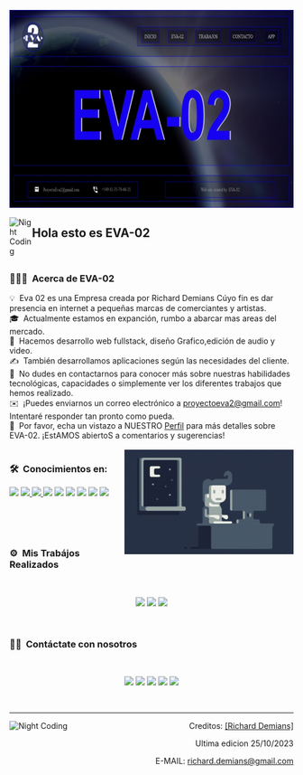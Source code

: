 <a href="https://eva02.netlify.app/"><img alt="EVA-02" src="EVA-02.jpeg" height="350px" position="center" width='900' /></a>

<img alt="Night Coding" src="./assets/Hand%20Wave.gif" width='40' align="left"/><h2>Hola esto es EVA-02</h2>

<!-- ## 👋 &nbsp;Hola, esto es EVA-02 -->
<br>

### 👨🏻‍💻 &nbsp;Acerca de EVA-02
💡 &nbsp;Eva 02 es una Empresa creada por Richard Demians Cúyo fin es dar presencia en internet a pequeñas marcas de comerciantes y artistas.\
🎓 &nbsp;Actualmente estamos en expanción, rumbo a abarcar mas areas del mercado.\
🌱 &nbsp;Hacemos desarrollo web fullstack, diseño Grafico,edición de audio y video.\
✍️ &nbsp;También desarrollamos aplicaciones según las necesidades del cliente.\
💬 &nbsp;No dudes en contactarnos para conocer más sobre nuestras habilidades tecnológicas, capacidades o simplemente ver los diferentes trabajos que hemos realizado.\
✉️ &nbsp;¡Puedes enviarnos un correo electrónico a proyectoeva2@gmail.com! Intentaré responder tan pronto como pueda.\
📄 &nbsp;Por favor, echa un vistazo a NUESTRO [Perfil](https://github.com/Eva-U2) para más detalles sobre EVA-02. ¡EstAMOS abiertoS a comentarios y sugerencias!
<br>
<br>
<img alt="Night Coding" src="https://raw.githubusercontent.com/AVS1508/AVS1508/master/assets/Night-Coding.gif" align="right"/>
### 🛠 &nbsp;Conocimientos en:
<a href="https://www.python.org/"><img src="https://cdn3.iconfinder.com/data/icons/logos-and-brands-adobe/512/267_Python-512.png" width="50px"/></a>
<a href="https://developer.mozilla.org/es/docs/Learn/JavaScript/First_steps/What_is_JavaScript"><img src="https://eva02.netlify.app/media/marcas3.png" width="40px"/>
<a href="https://react.dev/"><img src="https://www.alltechbuzz.net/wp-content/uploads/2020/05/word-image-2-472x420.png" width="50px"/>
<a href="https://developer.mozilla.org/es/docs/Web/HTML"><img src="https://eva02.netlify.app/media/marcas1.png" width="50px"/></a>
<a href="https://developer.mozilla.org/es/docs/Learn/Getting_started_with_the_web/CSS_basics"><img src="https://eva02.netlify.app/media/marcas2.png" width="50px"/></a>
<a href="https://git-scm.com/"><img src="https://ahmadsalahuddeen.github.io/testwebsiteswalah/img/favicons/pngegg.png" width="50px"/></a>
<a href="https://github.com/"><img src="https://eva02.netlify.app/media/marcas7.png" width="50px"/></a>
<a href="https://code.visualstudio.com/"><img src="https://eva02.netlify.app/media/marcas4.png" width="50px"/></a>
<a href="https://app.netlify.com/"><img src="https://eva02.netlify.app/media/marcas8.png" width="50px"/></a>

<br>
<br>
<br>

### ⚙️ &nbsp;Mis Trabájos Realizados
<br>
<p align="center">
  <a href="https://fgrefrigeracion.netlify.app/"><img height="133em" src="https://eva02.netlify.app/media/imgs/FG-REFRIGERACION.jpeg"/></a>
  <a href="https://fotones.netlify.app/"><img height="133em" src="https://eva02.netlify.app/media/imgs/FOTONES.jpeg"/></a>
  <a href="https://eva02.netlify.app/"><img height="133em" src="https://eva02.netlify.app/media/imgs/EVA-02.jpeg"/></a>
</p>
<br>

### 🤝🏻 &nbsp;Contáctate con nosotros
<br>
<p align="center">
<a href="https://github.com/Eva-U2"><img src="https://img.shields.io/badge/-EVA-02-3423A6?style=flat&logo=Google-Chrome&logoColor=white"/></a>
<a href="https://github.com/Eva-U2"><img src="https://img.shields.io/badge/-EVA-02-0077B5?style=flat&logo=Linkedin&logoColor=white"/></a>
<a href="mailto:richard.demians@gmail.com"><img src="https://img.shields.io/badge/-EVA-02-D14836?style=flat&logo=Gmail&logoColor=white"/></a>
<a href="https://github.com/Eva-U2"><img src="https://img.shields.io/badge/-EVA-02-E4405F?style=flat&logo=Instagram&logoColor=white"/></a>
<a href="https://github.com/Eva-U2"><img src="https://img.shields.io/badge/-EVA-02-1877F2?style=flat&logo=Facebook&logoColor=white"/></a>
</p>
<br>

-----
<img alt="Night Coding" src="https://i.pinimg.com/originals/13/b2/fb/13b2fb4d9866d4e1611edd6e667af31e.gif" align="left"/>
<div align="right">
 <p> Creditos: <a href="https://github.com/Eva-U2">[Richard Demians]</a></p>
 <p> Ultima edicion 25/10/2023 </p>
 <p> E-MAIL: <a href="mailto:richard.demians@gmail.com">richard.demians@gmail.com</a></p>
</div>

